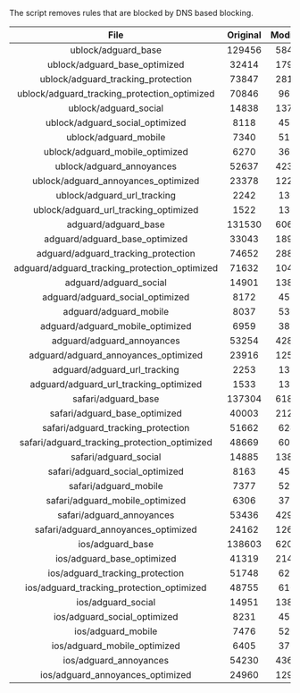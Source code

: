 The script removes rules that are blocked by DNS based blocking.


| File | Original | Modified |
|:----:|:-----:|:-----:|
| ublock/adguard_base | 129456 | 58497 |
| ublock/adguard_base_optimized | 32414 | 17947 |
| ublock/adguard_tracking_protection | 73847 | 28124 |
| ublock/adguard_tracking_protection_optimized | 70846 | 9691 |
| ublock/adguard_social | 14838 | 13759 |
| ublock/adguard_social_optimized | 8118 | 4537 |
| ublock/adguard_mobile | 7340 | 5174 |
| ublock/adguard_mobile_optimized | 6270 | 3690 |
| ublock/adguard_annoyances | 52637 | 42319 |
| ublock/adguard_annoyances_optimized | 23378 | 12288 |
| ublock/adguard_url_tracking | 2242 | 1364 |
| ublock/adguard_url_tracking_optimized | 1522 | 1361 |
| adguard/adguard_base | 131530 | 60613 |
| adguard/adguard_base_optimized | 33043 | 18998 |
| adguard/adguard_tracking_protection | 74652 | 28869 |
| adguard/adguard_tracking_protection_optimized | 71632 | 10420 |
| adguard/adguard_social | 14901 | 13824 |
| adguard/adguard_social_optimized | 8172 | 4588 |
| adguard/adguard_mobile | 8037 | 5361 |
| adguard/adguard_mobile_optimized | 6959 | 3870 |
| adguard/adguard_annoyances | 53254 | 42848 |
| adguard/adguard_annoyances_optimized | 23916 | 12590 |
| adguard/adguard_url_tracking | 2253 | 1373 |
| adguard/adguard_url_tracking_optimized | 1533 | 1370 |
| safari/adguard_base | 137304 | 61805 |
| safari/adguard_base_optimized | 40003 | 21272 |
| safari/adguard_tracking_protection | 51662 | 6248 |
| safari/adguard_tracking_protection_optimized | 48669 | 6096 |
| safari/adguard_social | 14885 | 13805 |
| safari/adguard_social_optimized | 8163 | 4572 |
| safari/adguard_mobile | 7377 | 5216 |
| safari/adguard_mobile_optimized | 6306 | 3726 |
| safari/adguard_annoyances | 53436 | 42949 |
| safari/adguard_annoyances_optimized | 24162 | 12667 |
| ios/adguard_base | 138603 | 62004 |
| ios/adguard_base_optimized | 41319 | 21477 |
| ios/adguard_tracking_protection | 51748 | 6256 |
| ios/adguard_tracking_protection_optimized | 48755 | 6104 |
| ios/adguard_social | 14951 | 13844 |
| ios/adguard_social_optimized | 8231 | 4593 |
| ios/adguard_mobile | 7476 | 5262 |
| ios/adguard_mobile_optimized | 6405 | 3769 |
| ios/adguard_annoyances | 54230 | 43612 |
| ios/adguard_annoyances_optimized | 24960 | 12986 |